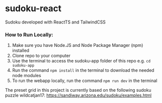 ﻿# sudoku-react
Sudoku developed with ReactTS and TailwindCSS
### How to Run Locally:
1. Make sure you have Node.JS and Node Package Manager (npm) installed
2. Clone repo to your computer
3. Use the terminal to access the sudoku-app folder of this repo e.g. `cd sudoku-app`
4. Run the command `npm install` in the terminal to download the needed node modules
5. To run the webapp locally, run the command `npm run dev` in the terminal

The preset grid in this project is currently based on the following sudoku puzzle wildcatjan17: https://sandiway.arizona.edu/sudoku/examples.html
